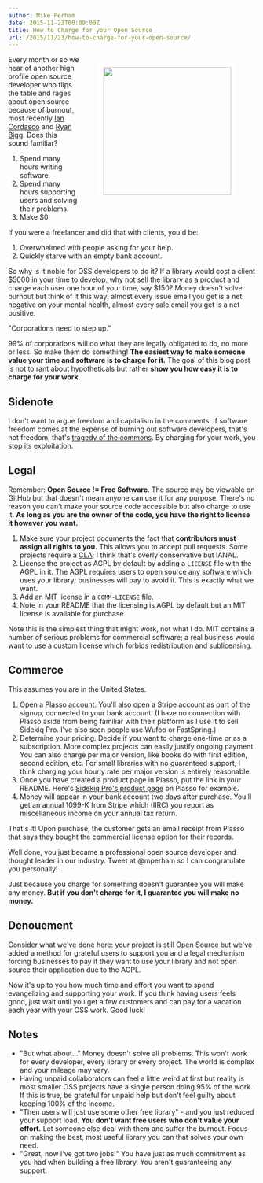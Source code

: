 ```yaml
---
author: Mike Perham
date: 2015-11-23T00:00:00Z
title: How to Charge for your Open Source
url: /2015/11/23/how-to-charge-for-your-open-source/
---
```


<figure style="float: right;">
  <img style="border: solid white 10px;" src="http://www.slate.com/content/dam/slate/blogs/moneybox/2014/10/24/find_unclaimed_property_check_these_sites_to_see_if_somebody_owes_you_money/109471093-currency-is-seen-in-this-january-30-2001-image-afp.jpg.CROP.promo-mediumlarge.jpg" width="260px" />
</figure>

Every month or so we hear of another high profile open source developer
who flips the table and rages about open source because of burnout, most recently [Ian Cordasco](http://www.coglib.com/~icordasc/blog/2015/11/corporations-and-oss-do-not-mix.html) and [Ryan Bigg](http://ryanbigg.com/2015/11/open-source-work/).
Does this sound familiar?

1. Spend many hours writing software.
2. Spend many hours supporting users and solving their problems.
3. Make $0.

If you were a freelancer and did that with clients, you'd be:

1. Overwhelmed with people asking for your help.
2. Quickly starve with an empty bank account.

So why is it noble for OSS developers to do it?  If a library would cost
a client $5000 in your time to develop, why not sell the library as a product
and charge each user one hour of your time, say $150?  Money doesn't
solve burnout but think of it this way: almost every issue email you get is a
net negative on your mental health, almost every sale email you get is a net
positive.

"Corporations need to step up."

99% of corporations will do what they are legally obligated to do, no more or less.
So make them do something!  **The easiest way to make someone value your time and software is to charge for it.**
The goal of this blog post is not to rant about hypotheticals but rather
**show you how easy it is to charge for your work**.

## Sidenote

I don't want to argue freedom and capitalism in the comments.  If software freedom comes at
the expense of burning out software developers, that's not freedom,
that's [tragedy of the commons](https://en.wikipedia.org/wiki/Tragedy_of_the_commons).
By charging for your work, you stop its exploitation.

## Legal

Remember: **Open Source != Free Software**.  The source may be viewable
on GitHub but that doesn't mean anyone can use it for any purpose.
There's no reason you can't make your source code accessible but also
charge to use it.  **As long as you are the owner of the code, you have
the right to license it however you want.**

1. Make sure your project documents the fact that **contributors must
   assign all rights to you.** This allows you to accept pull requests.  Some
projects require a [CLA](http://oss-watch.ac.uk/resources/cla); I
think that's overly conservative but IANAL.
2. License the project as AGPL by default by adding a `LICENSE` file with
   the AGPL in it.  The AGPL requires users to open source any software
   which uses your library; businesses will pay to avoid it.  This is exactly what we want.
3. Add an MIT license in a `COMM-LICENSE` file.
4. Note in your README that the licensing is AGPL by default but an MIT
   license is available for purchase.

Note this is the simplest thing that might work, not what I do.  MIT contains a number
of serious problems for commercial software; a real business would want to use a custom license which
forbids redistribution and sublicensing.

## Commerce

This assumes you are in the United States.

1. Open a [Plasso account](https://plasso.co/).  You'll also open a
   Stripe account as part of the signup, connected to your bank account.
   (I have no connection with Plasso aside from being familiar with
   their platform as I use it to sell Sidekiq Pro.  I've also seen
   people use Wufoo or FastSpring.)
2. Determine your pricing.  Decide if you want to charge one-time or
   as a subscription.  More complex projects can easily justify
   ongoing payment.  You can also charge per major version,
   like books do with first edition, second edition, etc.
   For small libraries with no guaranteed support, I think charging your
   hourly rate per major version is entirely reasonable.
3. Once you have created a product page in Plasso, put the link in your README.
   Here's [Sidekiq Pro's product page](https://plasso.co/s/YSeEjhi5ga) on Plasso for example.
4. Money will appear in your bank account two days after purchase.
   You'll get an annual 1099-K from Stripe which (IIRC) you report as
   miscellaneous income on your annual tax return.


That's it!  Upon purchase, the customer gets an email receipt from Plasso that says they
bought the commercial license option for their records.

Well done, you just became a professional open source developer
and thought leader in our industry.  Tweet at @mperham so I can congratulate
you personally!

Just because you charge for something doesn't guarantee you will
make any money.  **But if you don't charge for it, I guarantee you will make no
money.**

## Denouement

Consider what we've done here: your project is still Open Source but
we've added a method for grateful users to support you and a legal mechanism forcing
businesses to pay if they want to use your library and not open
source their application due to the AGPL.

Now it's up to you how much time and effort you want to spend evangelizing and
supporting your work.  If you think having users feels good, just wait until you get a few
customers and can pay for a vacation each year with your OSS work. Good luck!

## Notes

* "But what about..." Money doesn't solve all problems.  This won't work for
every developer, every library or every project.  The world is complex and your mileage may vary.
* Having unpaid collaborators can feel a little weird at first but reality is
most smaller OSS projects have a single person doing 95% of the work.
If this is true, be grateful for unpaid help but don't feel guilty about keeping 100% of the income.
* "Then users will just use some other free library" - and you just
reduced your support load.  **You don't want free users who don't value your effort.**
Let someone else deal with them and suffer the burnout.
Focus on making the best, most useful library you can that solves your
own need.
* "Great, now I've got two jobs!" You have just as much
commitment as you had when building a free library. You aren't
guaranteeing any support.
